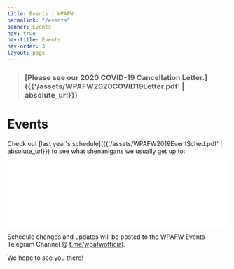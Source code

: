 ```yaml
---
title: Events | WPAFW
permalink: "/events"
banner: Events
nav: true
nav-title: Events
nav-order: 3
layout: page
---
```


> ### [Please see our 2020 COVID-19 Cancellation Letter.]({{'/assets/WPAFW2020COVID19Letter.pdf' | absolute_url}})

# Events

Check out [last year's schedule]({{'/assets/WPAFW2019EventSched.pdf' | absolute_url}}) to see what shenanigans we usually get up to:

<div class="columns is-mobile is-centered">
<div class="column is-three-quarters">
<embed id="content" src="{{'/assets/WPAFW2019EventSched.pdf' | absolute_url}}" width="100%"/>
</div>
</div>

Schedule changes and updates will be posted to the WPAFW Events Telegram Channel @ [t.me/wpafwofficial](https://t.me/wpafwofficial).

We hope to see you there!
